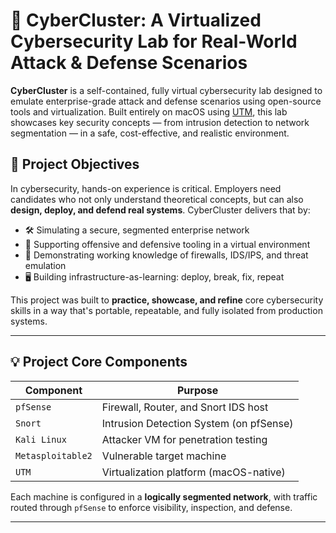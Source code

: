 # 🧠 CyberCluster: A Virtualized Cybersecurity Lab for Real-World Attack & Defense Scenarios

**CyberCluster** is a self-contained, fully virtual cybersecurity lab designed to emulate enterprise-grade attack and defense scenarios using open-source tools and virtualization. Built entirely on macOS using [UTM](https://mac.getutm.app/), this lab showcases key security concepts — from intrusion detection to network segmentation — in a safe, cost-effective, and realistic environment.

## 📌 Project Objectives

In cybersecurity, hands-on experience is critical. Employers need candidates who not only understand theoretical concepts, but can also **design, deploy, and defend real systems**. CyberCluster delivers that by:

- 🛠️ Simulating a secure, segmented enterprise network
- 🧪 Supporting offensive and defensive tooling in a virtual environment
- 🧱 Demonstrating working knowledge of firewalls, IDS/IPS, and threat emulation
- 🖥️ Building infrastructure-as-learning: deploy, break, fix, repeat

This project was built to **practice, showcase, and refine** core cybersecurity skills in a way that's portable, repeatable, and fully isolated from production systems.

---

## 💡 Project Core Components

| Component          | Purpose                                      |
|-------------------|----------------------------------------------|
| `pfSense`         | Firewall, Router, and Snort IDS host         |
| `Snort`           | Intrusion Detection System (on pfSense)      |
| `Kali Linux`      | Attacker VM for penetration testing          |
| `Metasploitable2` | Vulnerable target machine                    |
| `UTM`             | Virtualization platform (macOS-native)       |

Each machine is configured in a **logically segmented network**, with traffic routed through `pfSense` to enforce visibility, inspection, and defense.

---

